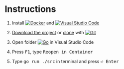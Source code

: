 # Instructions


1. Install [![Docker](https://img.shields.io/badge/docker-%230db7ed.svg?style=for-the-badge&logo=docker&logoColor=white)](https://docs.docker.com/get-docker/ "Download Docker") and [![Visual Studio Code](https://img.shields.io/badge/Visual%20Studio%20Code-0078d7.svg?style=for-the-badge&logo=visual-studio-code&logoColor=white)](https://code.visualstudio.com/download "Download Visual Studio Code")
2. [Download the project](https://github.com/bilguun-zorigt/mongolbank-rate-scraper-in-different-programming-languages/archive/refs/heads/main.zip) or [clone](https://github.com/bilguun-zorigt/mongolbank-rate-scraper-in-different-programming-languages.git) with [![Git](https://img.shields.io/badge/git-%23F05033.svg?style=for-the-badge&logo=git&logoColor=white)](https://git-scm.com/downloads "Download Git")
3. Open folder [![Go](https://img.shields.io/badge/go-%2300ADD8.svg?style=for-the-badge&logo=go&logoColor=white)](https://go.dev/dl/ "Download Go") in Visual Studio Code

4. Press <kbd>F1</kbd>, type <kbd>Reopen in Container</kbd>
5. Type <kbd>go run ./src</kbd> in terminal and press <kbd>⏎ Enter</kbd>